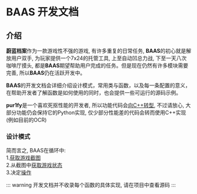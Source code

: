 # BAAS 开发文档

## 介绍
**蔚蓝档案**作为一款游戏性不强的游戏, 有许多重复的日常任务, **BAAS**的初心就是解放用户双手, 为玩家提供一个7x24的托管工具, 上至自动凹总力战, 下至一天八次咖啡厅摸头, 都是**BAAS**期望帮助用户完成的任务。但是现在仍然有许多模块需要完善, 所以**BAAS**仍在活跃开发中。

**BAAS**的开发文档会详细介绍设计模式，常用类与函数，以及每一条配置的意义，在帮助开发者了解函数是如何使用的同时，也会提供一些可运行的源码示例。

**pur1fy**是一个喜欢死抠性能的开发者, 所以功能代码会[向C++转型](https://github.com/pur1fying/BAAS_Cpp), 不过请放心, 大部分功能仍会保持它的Python实现, 仅少部分性能差的代码会转而使用C++实现(例如目前的OCR)

### 设计模式
简而言之, BAAS在循环中:
<br>
1.[获取游戏截图](/develop_doc/script/screenshot.md)
<br>
2.从截图中[获取游戏状态](/develop_doc/script/game_feature.md)
<br>
3.决定[操作](/develop_doc/script/control.md)


::: warning
开发文档并不收录每个函数的具体实现, 请在项目中查看源码
:::